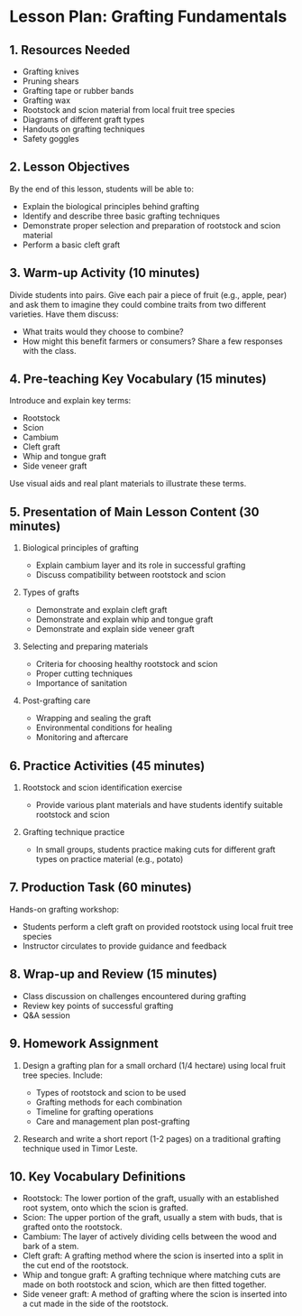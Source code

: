 # Lesson Plan: Grafting Fundamentals

## 1. Resources Needed

- Grafting knives
- Pruning shears
- Grafting tape or rubber bands
- Grafting wax
- Rootstock and scion material from local fruit tree species
- Diagrams of different graft types
- Handouts on grafting techniques
- Safety goggles

## 2. Lesson Objectives

By the end of this lesson, students will be able to:
- Explain the biological principles behind grafting
- Identify and describe three basic grafting techniques
- Demonstrate proper selection and preparation of rootstock and scion material
- Perform a basic cleft graft

## 3. Warm-up Activity (10 minutes)

Divide students into pairs. Give each pair a piece of fruit (e.g., apple, pear) and ask them to imagine they could combine traits from two different varieties. Have them discuss:
- What traits would they choose to combine?
- How might this benefit farmers or consumers?
Share a few responses with the class.

## 4. Pre-teaching Key Vocabulary (15 minutes)

Introduce and explain key terms:
- Rootstock
- Scion
- Cambium
- Cleft graft
- Whip and tongue graft
- Side veneer graft

Use visual aids and real plant materials to illustrate these terms.

## 5. Presentation of Main Lesson Content (30 minutes)

1. Biological principles of grafting
   - Explain cambium layer and its role in successful grafting
   - Discuss compatibility between rootstock and scion

2. Types of grafts
   - Demonstrate and explain cleft graft
   - Demonstrate and explain whip and tongue graft
   - Demonstrate and explain side veneer graft

3. Selecting and preparing materials
   - Criteria for choosing healthy rootstock and scion
   - Proper cutting techniques
   - Importance of sanitation

4. Post-grafting care
   - Wrapping and sealing the graft
   - Environmental conditions for healing
   - Monitoring and aftercare

## 6. Practice Activities (45 minutes)

1. Rootstock and scion identification exercise
   - Provide various plant materials and have students identify suitable rootstock and scion
   
2. Grafting technique practice
   - In small groups, students practice making cuts for different graft types on practice material (e.g., potato)

## 7. Production Task (60 minutes)

Hands-on grafting workshop:
- Students perform a cleft graft on provided rootstock using local fruit tree species
- Instructor circulates to provide guidance and feedback

## 8. Wrap-up and Review (15 minutes)

- Class discussion on challenges encountered during grafting
- Review key points of successful grafting
- Q&A session

## 9. Homework Assignment

1. Design a grafting plan for a small orchard (1/4 hectare) using local fruit tree species. Include:
   - Types of rootstock and scion to be used
   - Grafting methods for each combination
   - Timeline for grafting operations
   - Care and management plan post-grafting

2. Research and write a short report (1-2 pages) on a traditional grafting technique used in Timor Leste.

## 10. Key Vocabulary Definitions

- Rootstock: The lower portion of the graft, usually with an established root system, onto which the scion is grafted.
- Scion: The upper portion of the graft, usually a stem with buds, that is grafted onto the rootstock.
- Cambium: The layer of actively dividing cells between the wood and bark of a stem.
- Cleft graft: A grafting method where the scion is inserted into a split in the cut end of the rootstock.
- Whip and tongue graft: A grafting technique where matching cuts are made on both rootstock and scion, which are then fitted together.
- Side veneer graft: A method of grafting where the scion is inserted into a cut made in the side of the rootstock.